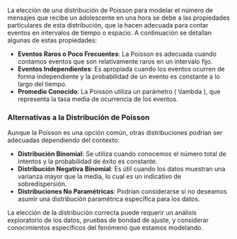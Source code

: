 La elección de una distribución de Poisson para modelar el número de mensajes que recibe un adolescente en una hora se debe a las propiedades particulares de esta distribución, que la hacen adecuada para contar eventos en intervalos de tiempo o espacio. A continuación se detallan algunas de estas propiedades:

- **Eventos Raros o Poco Frecuentes**: La Poisson es adecuada cuando contamos eventos que son relativamente raros en un intervalo fijo.
- **Eventos Independientes**: Es apropiada cuando los eventos ocurren de forma independiente y la probabilidad de un evento es constante a lo largo del tiempo.
- **Promedio Conocido**: La Poisson utiliza un parámetro \( \lambda \), que representa la tasa media de ocurrencia de los eventos.

### Alternativas a la Distribución de Poisson

Aunque la Poisson es una opción común, otras distribuciones podrían ser adecuadas dependiendo del contexto:

- **Distribución Binomial**: Se utiliza cuando conocemos el número total de intentos y la probabilidad de éxito es constante.
- **Distribución Negativa Binomial**: Es útil cuando los datos muestran una varianza mayor que la media, lo cual es un indicativo de sobredispersión.
- **Distribuciones No Paramétricas**: Podrían considerarse si no deseamos asumir una distribución paramétrica específica para los datos.

La elección de la distribución correcta puede requerir un análisis exploratorio de los datos, pruebas de bondad de ajuste, y considerar conocimientos específicos del fenómeno que estamos modelando.
